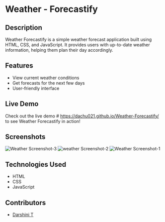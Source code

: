 
# Weather - Forecastify

## Description
Weather Forecastify is a simple weather forecast application built using HTML, CSS, and JavaScript. It provides users with up-to-date weather information, helping them plan their day accordingly.

## Features
- View current weather conditions
- Get forecasts for the next few days
- User-friendly interface

## Live Demo
Check out the live demo # https://dachu021.github.io/Weather-Forecastify/ to see Weather Forecastify in action!

## Screenshots
![Weather Screenshot-3](https://github.com/DACHU021/Weather-Forecastify/assets/137294508/0b7a87d2-6e7f-4b62-a437-dcc292cd611c)
![weather Screenshot-2](https://github.com/DACHU021/Weather-Forecastify/assets/137294508/3e11a752-7d00-4f3f-8036-f07dc0386978)
![Weather Screenshot-1](https://github.com/DACHU021/Weather-Forecastify/assets/137294508/4e1afa0c-bc81-4720-991d-05058536a988)

## Technologies Used
- HTML
- CSS
- JavaScript

## Contributors
- [Darshini T](https://github.com/DACHU021)
